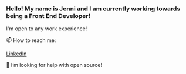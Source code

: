 ### Hello! My name is Jenni and I am currently working towards being a Front End Developer!
I'm open to any work experience!

📫 How to reach me: 
<html>
<a href = "https://www.linkedin.com/in/jenni-tran-84ba02249/">LinkedIn</a>
</html>

🤔 I’m looking for help with open source!
<!--
**Jcrunchhh/Jcrunchhh** is a ✨ _special_ ✨ repository because its `README.md` (this file) appears on your GitHub profile.

Here are some ideas to get you started:

- 🔭 I’m currently working on ...
- 🌱 I’m currently learning ...
- 👯 I’m looking to collaborate on ...
- 🤔 I’m looking for help with ...
- 💬 Ask me about ...
- 📫 How to reach me: ...
- 😄 Pronouns: ...
- ⚡ Fun fact: ...
-->
